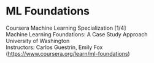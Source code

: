 # ML Foundations

Coursera Machine Learning Specialization [1/4]\
Machine Learning Foundations: A Case Study Approach \
University of Washington\
Instructors: Carlos Guestrin, Emily Fox\
(https://www.coursera.org/learn/ml-foundations)
